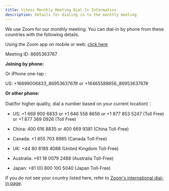```yaml
---
title: Vitess Monthly Meeting Dial-In Information 
description: Details for dialing in to the monthly meeting 
---
```


We use Zoom for our monthly meeting. You can dial-in by phone from these countries with the following details.

Using the Zoom app on mobile or web: [click here](https://zoom.us/j/8695363767?pwd=dmJ4V0h3aEhyei90VnMzYXlxRUZGdz09)
 
Meeting ID: 8695363767

**Joining by phone:**

Or iPhone one-tap :

 US: +16699006833,,8695363767# or +16465588656,,8695363767#

**Or other phone:**

Dial(for higher quality, dial a number based on your current location)：

* US: +1 669 900 6833 or +1 646 558 8656 or +1 877 853 5247  (Toll Free) or +1 877 369 0926 (Toll Free)

* China: 400 616 8835 or 400 669 9381 (China Toll-Free)
* Canada: +1 855 703 8985 (Canada Toll-Free)
* UK: +44 80 8189 4088 (United Kingdom Toll-Free)
* Australia: +61 18 0079 2488 (Australia Toll-Free)
* Japan: +81 (0) 800 100 5040 (Japan Toll-Free)

If you do not see your country listed here, refer to [Zoom's international dial-in page](https://zoom.us/zoomconference).

